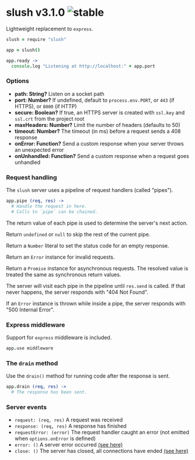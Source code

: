 # slush v3.1.0 ![stable](https://img.shields.io/badge/stability-stable-4EBA0F.svg?style=flat)

Lightweight replacement to `express`.

```coffee
slush = require "slush"

app = slush()

app.ready ->
  console.log "Listening at http://localhost:" + app.port
```

### Options

- **path: String?** Listen on a socket path
- **port: Number?** If undefined, default to `process.env.PORT`, or `443` (if HTTPS), or `8000` (if HTTP)
- **secure: Boolean?** If true, an HTTPS server is created with `ssl.key` and `ssl.crt` from the project root
- **maxHeaders: Number?** Limit the number of headers (defaults to 50)
- **timeout: Number?** The timeout (in ms) before a request sends a 408 response
- **onError: Function?** Send a custom response when your server throws an unexpected error
- **onUnhandled: Function?** Send a custom response when a request goes unhandled

### Request handling

The `slush` server uses a pipeline of request handlers (called "pipes").

```coffee
app.pipe (req, res) ->
  # Handle the request in here.
  # Calls to `pipe` can be chained.
```

The return value of each pipe is used to determine the server's next action.

Return `undefined` or `null` to skip the rest of the current pipe.

Return a `Number` literal to set the status code for an empty response.

Return an `Error` instance for invalid requests.

Return a `Promise` instance for asynchronous requests.
The resolved value is treated the same as synchronous return values.

The server will visit each pipe in the pipeline until `res.send` is called.
If that never happens, the server responds with "404 Not Found".

If an `Error` instance is thrown while inside a pipe, the server responds with "500 Internal Error".

### Express middleware

Support for `express` middleware is included.

```coffee
app.use middleware
```

### The `drain` method

Use the `drain()` method for running code after the response is sent.

```coffee
app.drain (req, res) ->
  # The response has been sent.
```

### Server events

- `request: (req, res)` A request was received
- `response: (req, res)` A response has finished
- `requestError: (error)` The request handler caught an error (not emitted when `options.onError` is defined)
- `error: ()` A server error occurred [(see here)](https://nodejs.org/api/net.html#net_event_error)
- `close: ()` The server has closed, all connections have ended [(see here)](https://nodejs.org/api/net.html#net_event_close)

